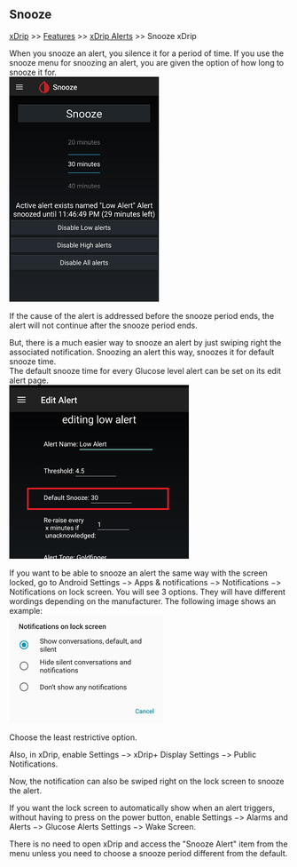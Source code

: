 ## Snooze  
[xDrip](../README.md) >> [Features](./Features_page.md) >> [xDrip Alerts](./Alerts_page.md) >> Snooze xDrip  
  
When you snooze an alert, you silence it for a period of time.  If you use the snooze menu for snoozing an alert, you are given the option of how long to snooze it for.  
![](./Alerts/images/SnoozeFor.png)  
  
If the cause of the alert is addressed before the snooze period ends, the alert will not continue after the snooze period ends.  
  
But, there is a much easier way to snooze an alert by just swiping right the associated notification.  Snoozing an alert this way, snoozes it for default snooze time.  
The default snooze time for every Glucose level alert can be set on its edit alert page.  
![](./Alerts/images/GLA_DefaultSnooze.png)  
  
If you want to be able to snooze an alert the same way with the screen locked, go to Android Settings &#8722;> Apps & notifications &#8722;> Notifications &#8722;> Notifications on lock screen.  You will see 3 options.  They will have different wordings depending on the manufacturer.  The following image shows an example:  
![](./images/NotifOnLockScreen.png)  
  
Choose the least restrictive option.  
  
Also, in xDrip, enable Settings &#8722;> xDrip+ Display Settings &#8722;> Public Notifications.  
  
Now, the notification can also be swiped right on the lock screen to snooze the alert.  
  
If you want the lock screen to automatically show when an alert triggers, without having to press on the power button, enable Settings &#8722;> Alarms and Alerts &#8722;> Glucose Alerts Settings &#8722;> Wake Screen.  
  
There is no need to open xDrip and access the "Snooze Alert" item from the menu unless you need to choose a snooze period different from the default.  
  
